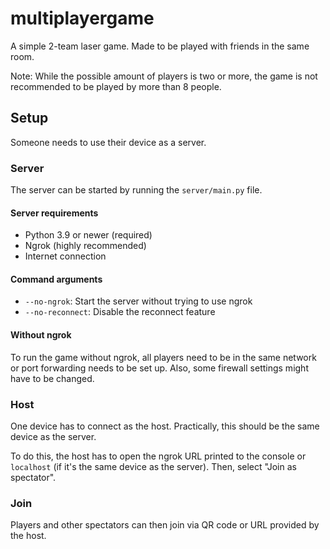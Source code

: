 # multiplayergame

A simple 2-team laser game. Made to be played with friends in the same room.

Note: While the possible amount of players is two or more, the game is not recommended to be played by more than 8 people.

## Setup

Someone needs to use their device as a server.

### Server

The server can be started by running the `server/main.py` file.

#### Server requirements

- Python 3.9 or newer (required)
- Ngrok (highly recommended)
- Internet connection

#### Command arguments

- `--no-ngrok`: Start the server without trying to use ngrok
- `--no-reconnect`: Disable the reconnect feature

#### Without ngrok

To run the game without ngrok, all players need to be in the same network or port forwarding needs to be set up. Also, some firewall settings might have to be changed.

### Host

One device has to connect as the host. Practically, this should be the same device as the server.

To do this, the host has to open the ngrok URL printed to the console or `localhost` (if it's the same device as the server).
Then, select "Join as spectator".

### Join

Players and other spectators can then join via QR code or URL provided by the host.
